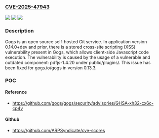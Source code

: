 ### [CVE-2025-47943](https://cve.mitre.org/cgi-bin/cvename.cgi?name=CVE-2025-47943)
![](https://img.shields.io/static/v1?label=Product&message=gogs&color=blue)
![](https://img.shields.io/static/v1?label=Version&message=%3C%3D%200.14.0%2Bdev%20&color=brightgreen)
![](https://img.shields.io/static/v1?label=Vulnerability&message=CWE-79%3A%20Improper%20Neutralization%20of%20Input%20During%20Web%20Page%20Generation%20('Cross-site%20Scripting')&color=brightgreen)

### Description

Gogs is an open source self-hosted Git service. In application version 0.14.0+dev and prior, there is a stored cross-site scripting (XSS) vulnerability present in Gogs, which allows client-side Javascript code execution. The vulnerability is caused by the usage of a vulnerable and outdated component: pdfjs-1.4.20 under public/plugins/. This issue has been fixed for gogs.io/gogs in version 0.13.3.

### POC

#### Reference
- https://github.com/gogs/gogs/security/advisories/GHSA-xh32-cx6c-cp4v

#### Github
- https://github.com/ARPSyndicate/cve-scores

